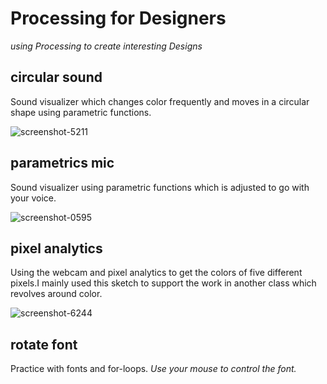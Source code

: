 # Processing for Designers 
  _using Processing to create interesting Designs_

## circular sound

Sound visualizer which changes color frequently and moves in a circular shape using parametric functions.

![screenshot-5211](https://user-images.githubusercontent.com/33291729/36283464-eb026804-12a4-11e8-9e59-0b0f67fbe88f.png)

## parametrics mic

Sound visualizer using parametric functions which is adjusted to go with your voice.

![screenshot-0595](https://user-images.githubusercontent.com/33291729/36283593-4ae1d822-12a5-11e8-8dc3-050332f2163b.png)

## pixel analytics

Using the webcam and pixel analytics to get the colors of five different pixels.I mainly used this sketch to support the work in another class which revolves around color.

![screenshot-6244](https://user-images.githubusercontent.com/33291729/36283765-c0cf497a-12a5-11e8-8efc-745702d44230.png)

## rotate font 

Practice with fonts and for-loops.
_Use your mouse to control the font._

